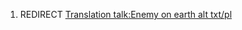1.  REDIRECT [Translation talk:Enemy on earth alt
    txt/pl](Translation_talk:Enemy_on_earth_alt_txt/pl "wikilink")